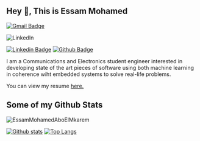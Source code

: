 ## Hey 👋, This is Essam Mohamed
[![Gmail Badge](https://img.shields.io/badge/-essamessam4320@gmail.com-c14438?style=flat&logo=Gmail&logoColor=white&link=mailto:essamessam4320@gmail.com)](mailto:essamessam4320@gmail.com) 

![LinkedIn](https://img.shields.io/badge/linkedin-%230077B5.svg?style=for-the-badge&logo=linkedin&logoColor=white)

[![Linkedin Badge](https://img.shields.io/badge/-essammohamed-394a48179-0072b1?style=flat&logo=Linkedin&logoColor=white&link=https://www.linkedin.com/in/essammohamed-394a48179/)](https://www.linkedin.com/in/essammohamed-394a48179/) [![Github Badge](https://img.shields.io/badge/-EssamMohamedAboElMkarem-grey?style=flat&logo=github&logoColor=white&link=https://github.com/EssamMohamedAboElMkarem/)](https://www.github.com/EssamMohamedAboElMkarem/) <p align='left'>I am a Communications and Electronics student engineer interested in developing state of the art pieces of software using both machine learning in coherence wiht embedded systems to solve real-life problems.</p><p align='left'> You can view my resume <a href='https://drive.google.com/file/d/1Jc-TnRw2XXIs9UsK0e_WTRxOq9mwQF6r/view?usp=sharing ' target=_blank><u>here</u>.</a></p>
## Some of my Github Stats
<p align=left> <img src=https://komarev.com/ghpvc/?username=EssamMohamedAboElMkarem alt=EssamMohamedAboElMkarem /> </p>

[![Github stats](https://github-readme-stats.vercel.app/api?username=EssamMohamedAboElMkarem&show_icons=true&include_all_commits=true)](https://github.com/EssamMohamedAboElMkarem/github-readme-stats)
[![Top Langs](https://github-readme-stats.vercel.app/api/top-langs/?username=EssamMohamedAboElMkarem&layout=compact)](https://github.com/EssamMohamedAboElMkarem/github-readme-stats)

